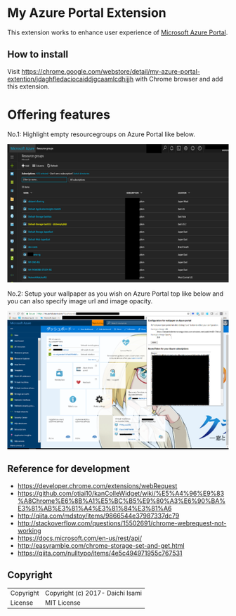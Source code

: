 My Azure Portal Extension
============================

This extension works to enhance user experience of [Microsoft Azure Portal](https://portal.azure.com/).

## How to install

Visit https://chrome.google.com/webstore/detail/my-azure-portal-extention/jdaghfledaciocaiddjgcaamlcdhijjh with Chrome browser and add this extension.

# Offering features

No.1: Highlight empty resourcegroups on Azure Portal like below.

![extension usage image01](img/use-image-01.png "extension usage image01")

No.2: Setup your wallpaper as you wish on Azure Portal top like below and you can also specify image url and image opacity.

![extension usage image02](img/use-image-02.png "extension usage image02")


## Reference for development

- https://developer.chrome.com/extensions/webRequest
- https://github.com/otiai10/kanColleWidget/wiki/%E5%A4%96%E9%83%A8Chrome%E6%8B%A1%E5%BC%B5%E9%80%A3%E6%90%BA%E3%81%AB%E3%81%A4%E3%81%84%E3%81%A6
- http://qiita.com/mdstoy/items/9866544e37987337dc79
- http://stackoverflow.com/questions/15502691/chrome-webrequest-not-working
- https://docs.microsoft.com/en-us/rest/api/
- http://easyramble.com/chrome-storage-set-and-get.html
- https://qiita.com/nulltypo/items/4e5c494971955c767531

## Copyright
<table>
  <tr>
    <td>Copyright</td><td>Copyright (c) 2017- Daichi Isami</td>
  </tr>
  <tr>
    <td>License</td><td>MIT License</td>
  </tr>
</table>